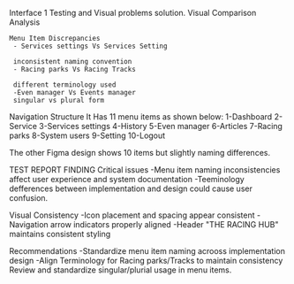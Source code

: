 Interface 1 
 Testing and Visual problems solution.
  Visual Comparison Analysis

    Menu Item Discrepancies
     - Services settings Vs Services Setting

     inconsistent naming convention
     - Racing parks Vs Racing Tracks 

     different terminology used
     -Even manager Vs Events manager
     singular vs plural form

Navigation Structure
  It Has 11 menu items as shown below:
  1-Dashboard
  2-Service
  3-Services settings
  4-History
  5-Even manager
  6-Articles
  7-Racing parks
  8-System users
  9-Setting 
  10-Logout

  The other Figma design shows 10 items but slightly naming differences.

TEST REPORT FINDING
Critical issues
 -Menu item naming inconsistencies affect user experience and system documentation
 -Teeminology defferences between implementation and design could cause user confusion.

Visual Consistency
-Icon placement and spacing appear consistent
-Navigation arrow indicators properly aligned
-Header "THE RACING HUB" maintains consistent styling

Recommendations
-Standardize menu item naming acrooss implementation design
-Align Terminology for Racing parks/Tracks to maintain  consistency
Review and standardize singular/plurial usage in menu items.

  